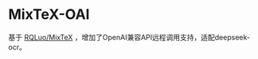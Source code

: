 # MixTeX-OAI

基于 [RQLuo/MixTeX](https://github.com/RQLuo/MixTeX) ，增加了OpenAI兼容API远程调用支持，适配deepseek-ocr。

